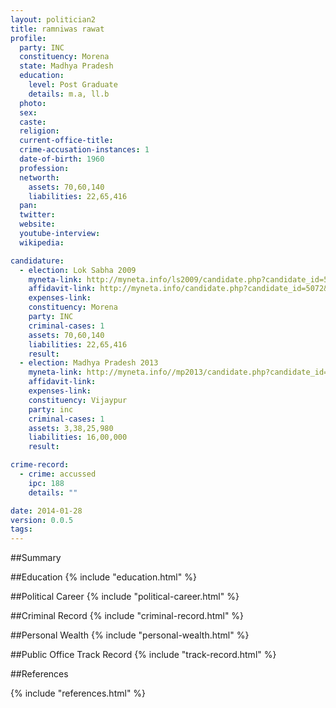 ```yaml
---
layout: politician2
title: ramniwas rawat
profile: 
  party: INC
  constituency: Morena
  state: Madhya Pradesh
  education: 
    level: Post Graduate
    details: m.a, ll.b
  photo: 
  sex: 
  caste: 
  religion: 
  current-office-title: 
  crime-accusation-instances: 1
  date-of-birth: 1960
  profession: 
  networth: 
    assets: 70,60,140
    liabilities: 22,65,416
  pan: 
  twitter: 
  website: 
  youtube-interview: 
  wikipedia: 

candidature: 
  - election: Lok Sabha 2009
    myneta-link: http://myneta.info/ls2009/candidate.php?candidate_id=5072
    affidavit-link: http://myneta.info/candidate.php?candidate_id=5072&scan=original
    expenses-link: 
    constituency: Morena 
    party: INC
    criminal-cases: 1
    assets: 70,60,140
    liabilities: 22,65,416
    result:  
  - election: Madhya Pradesh 2013
    myneta-link: http://myneta.info//mp2013/candidate.php?candidate_id=576
    affidavit-link: 
    expenses-link: 
    constituency: Vijaypur 
    party: inc
    criminal-cases: 1
    assets: 3,38,25,980
    liabilities: 16,00,000
    result:  

crime-record: 
  - crime: accussed
    ipc: 188
    details: "" 

date: 2014-01-28
version: 0.0.5
tags: 
---
```

##Summary


##Education
{% include "education.html" %}


##Political Career
{% include "political-career.html" %}


##Criminal Record
{% include "criminal-record.html" %}


##Personal Wealth
{% include "personal-wealth.html" %}


##Public Office Track Record
{% include "track-record.html" %}


##References


{% include "references.html" %}